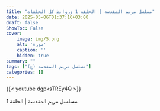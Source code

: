 ```yaml
---
title: "مسلسل مريم المقدسة | الحلقة 1 وروابط كل الحلقات"
date: 2025-05-06T01:37:16+03:00
draft: false
ShowToc: False
cover:
    image: img/5.png
    alt: 'صورة'
    caption: ''
    hidden: true
summary: ""
tags: ["مسلسل مريم المقدسة (ع)"]
categories: []
---
```


{{< youtube dgpksTREy4Q >}}  
<br>
مسلسل مريم المقدسة | الحلقة 1

